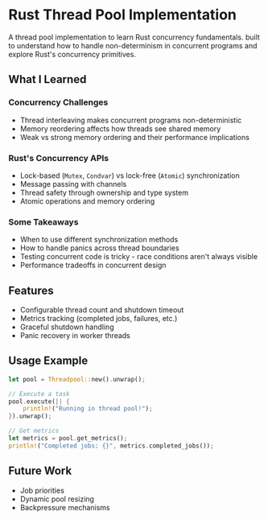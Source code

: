 # Rust Thread Pool Implementation

A thread pool implementation to learn Rust concurrency fundamentals. built to understand how to handle non-determinism in concurrent programs and explore Rust's concurrency primitives.

## What I Learned

### Concurrency Challenges

- Thread interleaving makes concurrent programs non-deterministic
- Memory reordering affects how threads see shared memory
- Weak vs strong memory ordering and their performance implications

### Rust's Concurrency APIs

- Lock-based (`Mutex`, `Condvar`) vs lock-free (`Atomic`) synchronization
- Message passing with channels
- Thread safety through ownership and type system
- Atomic operations and memory ordering

### Some Takeaways

- When to use different synchronization methods
- How to handle panics across thread boundaries
- Testing concurrent code is tricky - race conditions aren't always visible
- Performance tradeoffs in concurrent design

## Features

- Configurable thread count and shutdown timeout
- Metrics tracking (completed jobs, failures, etc.)
- Graceful shutdown handling
- Panic recovery in worker threads

## Usage Example

```rust
let pool = Threadpool::new().unwrap();

// Execute a task
pool.execute(|| {
    println!("Running in thread pool!");
}).unwrap();

// Get metrics
let metrics = pool.get_metrics();
println!("Completed jobs: {}", metrics.completed_jobs());
```

## Future Work

- Job priorities
- Dynamic pool resizing
- Backpressure mechanisms
